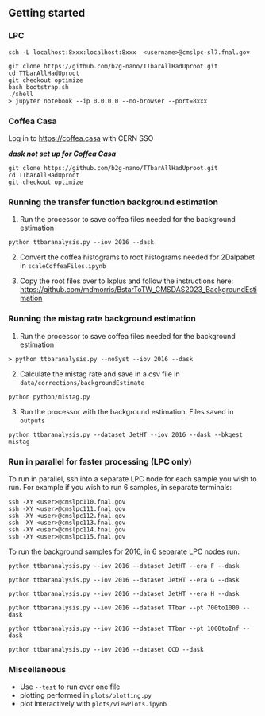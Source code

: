 ## Getting started

### LPC

```
ssh -L localhost:8xxx:localhost:8xxx  <username>@cmslpc-sl7.fnal.gov
```

```
git clone https://github.com/b2g-nano/TTbarAllHadUproot.git
cd TTbarAllHadUproot
git checkout optimize
bash bootstrap.sh
./shell
> jupyter notebook --ip 0.0.0.0 --no-browser --port=8xxx
```

### Coffea Casa

Log in to https://coffea.casa with CERN SSO

***dask not set up for Coffea Casa***


```
git clone https://github.com/b2g-nano/TTbarAllHadUproot.git
cd TTbarAllHadUproot
git checkout optimize
```


### Running the transfer function background estimation

1. Run the processor to save coffea files needed for the background estimation

```
python ttbaranalysis.py --iov 2016 --dask

```

2. Convert the coffea histograms to root histograms needed for 2Dalpabet in `scaleCoffeaFiles.ipynb`

3. Copy the root files over to lxplus and follow the instructions here: https://github.com/mdmorris/BstarToTW_CMSDAS2023_BackgroundEstimation


### Running the mistag rate background estimation

1. Run the processor to save coffea files needed for the background estimation

```
> python ttbaranalysis.py --noSyst --iov 2016 --dask
```

2. Calculate the mistag rate and save in a csv file in `data/corrections/backgroundEstimate`

```
python python/mistag.py

```

3. Run the processor with the background estimation. Files saved in `outputs`

```
python ttbaranalysis.py --dataset JetHT --iov 2016 --dask --bkgest mistag
```



### Run in parallel for faster processing (LPC only)

To run in parallel, ssh into a separate LPC node for each sample you wish to run. For example if you wish to run 6 samples, in separate terminals:

```
ssh -XY <user>@cmslpc110.fnal.gov
ssh -XY <user>@cmslpc111.fnal.gov
ssh -XY <user>@cmslpc112.fnal.gov
ssh -XY <user>@cmslpc113.fnal.gov
ssh -XY <user>@cmslpc114.fnal.gov
ssh -XY <user>@cmslpc115.fnal.gov
```

To run the background samples for 2016, in 6 separate LPC nodes run:

```
python ttbaranalysis.py --iov 2016 --dataset JetHT --era F --dask
```
```
python ttbaranalysis.py --iov 2016 --dataset JetHT --era G --dask
```
```
python ttbaranalysis.py --iov 2016 --dataset JetHT --era H --dask
```
```
python ttbaranalysis.py --iov 2016 --dataset TTbar --pt 700to1000 --dask
```
```
python ttbaranalysis.py --iov 2016 --dataset TTbar --pt 1000toInf --dask
```
```
python ttbaranalysis.py --iov 2016 --dataset QCD --dask
```

### Miscellaneous

- Use `--test` to run over one file
- plotting performed in `plots/plotting.py`
- plot interactively with `plots/viewPlots.ipynb`

